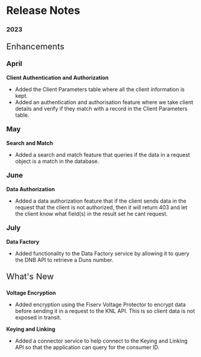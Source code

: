 # Release Notes
### 2023
<!-- 
type: tab 
titles: Premier, Precision, Signature, Cleartouch, DNA
-->


<p style="font-size: 22px;">Enhancements </p>

<p style="font-size: 18px; font-weight: bold">April </p>

**Client Authentication and Authorization**

- Added the Client Parameters table where all the client information is kept.
- Added an authentication and authorisation feature where we take client details and verify if they match with a record in the Client Parameters table.

<p style="font-size: 18px; font-weight: bold">May </p>

**Search and Match**


- Added a search and match feature that queries if the data in a request object is a match in the database.

<p style="font-size: 18px; font-weight: bold">June </p>

**Data Authorization**

- Added a data authorization feature that if the client sends data in the request that the client is not authorized, then it will return 403 and let the client know what field(s) in the result set he cant request.

<p style="font-size: 18px; font-weight: bold">July </p>

**Data Factory**

- Added functionality to the Data Factory service by allowing it to query the DNB API to retrieve a Duns number.


<!-- type: tab -->
<p style="font-size: 22px;">What's New </p>

**Voltage Encryption**

- Added encryption using the Fiserv Voltage Protector to encrypt data before sending it in a request to the KNL API. This is so client data is not exposed in transit.

**Keying and Linking**

- Added a connector service to help connect to the Keying and Linking API so that the application can query for the consumer ID.


<!-- type: tab-end -->
